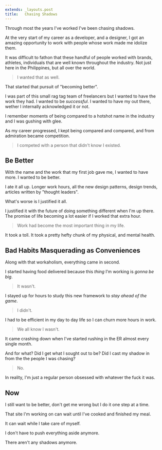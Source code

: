 ```yaml
---
extends: _layouts.post
title:   Chasing Shadows
---
```


Through most the years I've worked I've been chasing shadows.

At the very start of my career as a developer, and a designer, I got an amazing opportunity to work with people whose work made me idolize them.

It was difficult to fathon that these handful of people worked with brands, athletes, individuals that are well known throughout the industry. Not just here in the Philippines, but all over the world.

> I wanted that as well.

That started that pursuit of "becoming better".

I was part of this small rag tag team of freelancers but I wanted to have the work they had. I wanted to be _successful_. I wanted to have my out there, wether I internally acknowledged it or not.

I remember moments of being compared to a hotshot name in the industry and I was gushing with glee.

As my career progressed, I kept being compared and compared, and from admiration became competition.

> I competed with a person that didn't know I existed.


## Be Better

With the name and the work that my first job gave me, I wanted to have more. I wanted to be better.

I ate it all up. Longer work hours, all the new design patterns, design trends, articles written by "thought leaders".

What's worse is I justified it all.

I justified it with the future of doing something different when I'm up there. The promise of life becoming a lot easier if I worked that extra hour.

> Work had become the most important thing in my life.

It took a toll. It took a pretty hefty chunk of my physical, and mental health.

## Bad Habits Masquerading as Conveniences

Along with that workaholism, everything came in second.

I started having food delivered because this _thing_ I'm working is *_gonna be big_*.

> It wasn't.

I stayed up for hours to study this new framework to _stay ahead of the game_.

> I didn't.

I had to be efficient in my day to day life so I can churn more hours in work.

> We all know I wasn't.

It came crashing down when I've started rushing in the ER almost every single month.

And for what? Did I get what I sought out to be? Did I cast my shadow in from the the people I was chasing?

> No.

In reality, I'm just a regular person obsessed with whatever the fuck it was.

## Now

I still want to be better, don't get me wrong but I do it one step at a time.

That site I'm working on can wait until I've cooked and finished my meal.

It can wait while I take care of myself.

I don't have to push everything aside anymore.

There aren't any shadows anymore.
